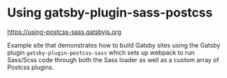 # Using gatsby-plugin-sass-postcss

https://using-postcss-sass.gatsbyjs.org

Example site that demonstrates how to build Gatsby sites using the Gatsby plugin
`gatsby-plugin-postcss-sass` which sets up webpack to run Sass/Scss code through
both the Sass loader as well as a custom array of Postcss plugins.
